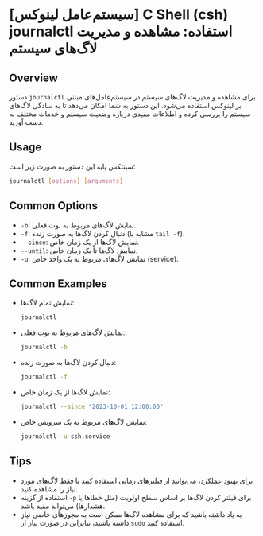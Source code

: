 # [سیستم‌عامل لینوکس] C Shell (csh) journalctl استفاده: مشاهده و مدیریت لاگ‌های سیستم

## Overview
دستور `journalctl` برای مشاهده و مدیریت لاگ‌های سیستم در سیستم‌عامل‌های مبتنی بر لینوکس استفاده می‌شود. این دستور به شما امکان می‌دهد تا به سادگی لاگ‌های سیستم را بررسی کرده و اطلاعات مفیدی درباره وضعیت سیستم و خدمات مختلف به دست آورید.

## Usage
سینتکس پایه این دستور به صورت زیر است:

```bash
journalctl [options] [arguments]
```

## Common Options
- `-b`: نمایش لاگ‌های مربوط به بوت فعلی.
- `-f`: دنبال کردن لاگ‌ها به صورت زنده (مشابه با `tail -f`).
- `--since`: نمایش لاگ‌ها از یک زمان خاص.
- `--until`: نمایش لاگ‌ها تا یک زمان خاص.
- `-u`: نمایش لاگ‌های مربوط به یک واحد خاص (service).

## Common Examples
- نمایش تمام لاگ‌ها:
  ```bash
  journalctl
  ```

- نمایش لاگ‌های مربوط به بوت فعلی:
  ```bash
  journalctl -b
  ```

- دنبال کردن لاگ‌ها به صورت زنده:
  ```bash
  journalctl -f
  ```

- نمایش لاگ‌ها از یک زمان خاص:
  ```bash
  journalctl --since "2023-10-01 12:00:00"
  ```

- نمایش لاگ‌های مربوط به یک سرویس خاص:
  ```bash
  journalctl -u ssh.service
  ```

## Tips
- برای بهبود عملکرد، می‌توانید از فیلترهای زمانی استفاده کنید تا فقط لاگ‌های مورد نیاز را مشاهده کنید.
- استفاده از گزینه `-p` برای فیلتر کردن لاگ‌ها بر اساس سطح اولویت (مثل خطاها یا هشدارها) می‌تواند مفید باشد.
- به یاد داشته باشید که برای مشاهده لاگ‌ها ممکن است به مجوزهای خاصی نیاز داشته باشید، بنابراین در صورت نیاز از `sudo` استفاده کنید.